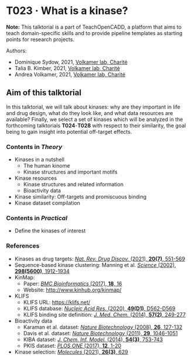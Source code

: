 # T023 · What is a kinase?

**Note:** This talktorial is a part of TeachOpenCADD, a platform that aims to teach domain-specific skills and to provide pipeline templates as starting points for research projects.

Authors:

- Dominique Sydow, 2021, [Volkamer lab, Charité](https://volkamerlab.org/)
- Talia B. Kimber, 2021, [Volkamer lab, Charité](https://volkamerlab.org/)
- Andrea Volkamer, 2021, [Volkamer lab, Charité](https://volkamerlab.org/)


## Aim of this talktorial

In this talktorial, we will talk about kinases: why are they important in life and drug design, what do they look like, and what data resources are available?
Finally, we select a set of kinases which will be analyzed in the forthcoming talktorials **T024**-**T028** with respect to their similarity, the goal being to gain insight into potential off-target effects.


### Contents in *Theory*

- Kinases in a nutshell
    - The human kinome
    - Kinase structures and important motifs
- Kinase resources
    - Kinase structures and related information
    - Bioactivity data
- Kinase similarity: Off-targets and promiscuous binding
- Kinase dataset compilation


### Contents in *Practical*

- Define the kinases of interest


### References

- Kinases as drug targets: [<i>Nat. Rev. Drug Discov.</i> (2021), <b>20(7)</b>, 551-569](https://doi.org/10.1038/s41573-021-00195-4)
- Sequence-based kinase clustering: Manning et al. [<i>Science</i> (2002), <b>298(5600)</b>, 1912-1934](https://doi.org/10.1126/science.1075762)
- KinMap: 
  - Paper: [<i>BMC Bioinformatics</i> (2017), <b>18</b>, 16](https://dx.doi.org/10.1186%2Fs12859-016-1433-7)
  - Website: http://www.kinhub.org/kinmap/
- KLIFS
  - KLIFS URL: https://klifs.net/
  - KLIFS database: [<i>Nucleic Acid Res.</i> (2020), <b>49(D1)</b>, D562-D569](https://doi.org/10.1093/nar/gkaa895)
  - KLIFS binding site definition: [<i>J. Med. Chem.</i> (2014), <b>57(2)</b>, 249-277](https://doi.org/10.1021/jm400378w)
- Bioactivity data
  - Karaman et al. dataset: [<i>Nature Biotechnology</i> (2008), <b>26</b>, 127-132](https://doi.org/10.1038/nbt1358)
  - Davis et al. dataset: [<i>Nature Biotechnology</i> (2011), <b>29</b>, 1046-1051](https://doi.org/10.1038/nbt.1990)
  - KIBA dataset: [<i>J. Chem. Inf. Model.</i> (2014), <b>54(3)</b>, 753-743](https://doi.org/10.1021/ci400709d)
  - PKIS dataset: [<i>PLOS ONE</i> (2017), <b>12</b>, 1-20](https://doi.org/10.1371/journal.pone.0181585)
- Kinase selection: [<i>Molecules</i> (2021), <b>26(3)</b>, 629](https://www.mdpi.com/1420-3049/26/3/629)
